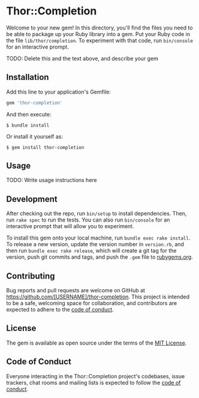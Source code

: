 # Thor::Completion

Welcome to your new gem! In this directory, you'll find the files you need to be able to package up your Ruby library into a gem. Put your Ruby code in the file `lib/thor/completion`. To experiment with that code, run `bin/console` for an interactive prompt.

TODO: Delete this and the text above, and describe your gem

## Installation

Add this line to your application's Gemfile:

```ruby
gem 'thor-completion'
```

And then execute:

    $ bundle install

Or install it yourself as:

    $ gem install thor-completion

## Usage

TODO: Write usage instructions here

## Development

After checking out the repo, run `bin/setup` to install dependencies. Then, run `rake spec` to run the tests. You can also run `bin/console` for an interactive prompt that will allow you to experiment.

To install this gem onto your local machine, run `bundle exec rake install`. To release a new version, update the version number in `version.rb`, and then run `bundle exec rake release`, which will create a git tag for the version, push git commits and tags, and push the `.gem` file to [rubygems.org](https://rubygems.org).

## Contributing

Bug reports and pull requests are welcome on GitHub at https://github.com/[USERNAME]/thor-completion. This project is intended to be a safe, welcoming space for collaboration, and contributors are expected to adhere to the [code of conduct](https://github.com/[USERNAME]/thor-completion/blob/master/CODE_OF_CONDUCT.md).


## License

The gem is available as open source under the terms of the [MIT License](https://opensource.org/licenses/MIT).

## Code of Conduct

Everyone interacting in the Thor::Completion project's codebases, issue trackers, chat rooms and mailing lists is expected to follow the [code of conduct](https://github.com/[USERNAME]/thor-completion/blob/master/CODE_OF_CONDUCT.md).
